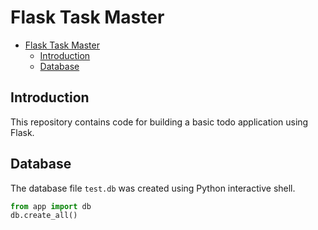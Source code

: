 # Flask Task Master

- [Flask Task Master](#flask-task-master)
  - [Introduction](#introduction)
  - [Database](#database)

## Introduction

This repository contains code for building a basic todo application using Flask.

## Database

The database file `test.db` was created using Python interactive shell.

```python
from app import db
db.create_all()
```
